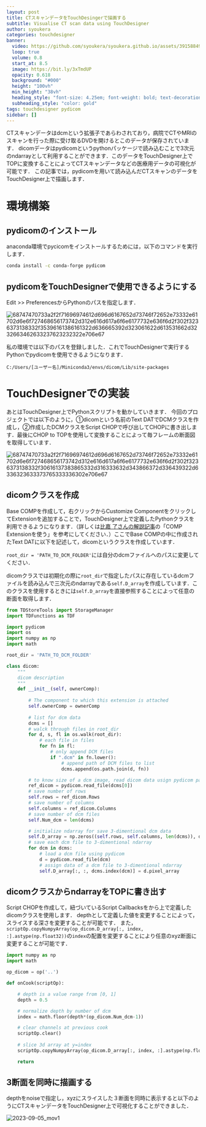 ```yaml
---
layout: post
title: CTスキャンデータをTouchDesingerで描画する
subtitle: Visualise CT scan data using TouchDesigner
author: syoukera
categories: touchdesigner
banner:
  video: https://github.com/syoukera/syoukera.github.io/assets/39158849/4d146767-4e51-4ea8-8797-36b83a00bc42
  loop: true
  volume: 0.8
  start_at: 8.5
  image: https://bit.ly/3xTmdUP
  opacity: 0.618
  background: "#000"
  height: "100vh"
  min_height: "38vh"
  heading_style: "font-size: 4.25em; font-weight: bold; text-decoration: underline"
  subheading_style: "color: gold"
tags: touchdesigner pydicom
sidebar: []
---
```

CTスキャンデータはdcmという拡張子であらわされており，病院でCTやMRIのスキャンを行った際に受け取るDVDを開けるとこのデータが保存されています．
dicomデータはpydicomというpythonパッケージで読み込むことで3次元のndarrayとして利用することができます．このデータをTouchDesigner上でTOPに変換することによってCTスキャンデータなどの医療用データの可視化が可能です．
この記事では，pydicomを用いて読み込んだCTスキャンのデータをTouchDesigner上で描画します．

# 環境構築

## pydicomのインストール

anaconda環境でpycicomをインストールするためには，以下のコマンドを実行します．

```bash
conda install -c conda-forge pydicom
```
## pydicomをTouchDesignerで使用できるようにする

Edit >> PreferencesからPythonのパスを指定します．

![68747470733a2f2f71696974612d696d6167652d73746f72652e73332e61702d6e6f727468656173742d312e616d617a6f6e6177732e636f6d2f302f3236373138332f35396161386161322d636665392d323061622d613531662d3232663462633237623232322e706e67](https://github.com/syoukera/syoukera.github.io/assets/39158849/a98a7059-1571-4b77-9bb2-a8e77aac3b44)

私の環境では以下のパスを登録しました．これでTouchDesignerで実行するPythonでpydicomを使用できるようになります．

```
C:/Users/[ユーザー名]/Miniconda3/envs/dicom/Lib/site-packages
```

# TouchDesignerでの実装

あとはTouchDesigner上でPythonスクリプトを動かしていきます．
今回のプロジェクトでは以下のように，①dicomという名前のText DATでDCMクラスを作成し，②作成したDCMクラスをScript CHOPで呼び出してCHOPに書き出します．最後にCHOP to TOPを使用して変換することによって毎フレームの断面図を取得しています．

![68747470733a2f2f71696974612d696d6167652d73746f72652e73332e61702d6e6f727468656173742d312e616d617a6f6e6177732e636f6d2f302f3236373138332f30616137383865332d316333632d343866372d336439322d6336323633373765333336302e706e67](https://github.com/syoukera/syoukera.github.io/assets/39158849/852243d7-4f87-43cd-81b7-dee257671a54)

## dicomクラスを作成

Base COMPを作成して，右クリックからCustomize ComponentをクリックしてExtensionを追加することで，TouchDesigner上で定義したPythonクラスを利用できるようになります．（詳しくは[比嘉 了さんの解説記事](http://satoruhiga.com/post/extending-touchdesigner/)の「COMP Extensionを使う」を参考にしてください．）ここでBase COMPの中に作成されたText DATに以下を記述して，dicomというクラスを作成しています．

`root_dir = 'PATH_TO_DCM_FOLDER'`には自分のdcmファイルへのパスに変更してください．

dicomクラスでは初期化の際に`root_dir`で指定したパスに存在しているdcmファイルを読み込んで三次元のndarrayである`self.D_array`を作成しています．このクラスを使用するときには`self.D_array`を直接参照することによって任意の断面を取得します．


```python
from TDStoreTools import StorageManager
import TDFunctions as TDF

import pydicom
import os
import numpy as np
import math

root_dir = 'PATH_TO_DCM_FOLDER'

class dicom:
	"""
	dicom description
	"""
	def __init__(self, ownerComp):
		
		# The component to which this extension is attached
		self.ownerComp = ownerComp
		
		# list for dcm data 
		dcms = []
		# walck through files in root_dir
		for d, s, fl in os.walk(root_dir):
			# each file in files
			for fn in fl:
				# only append DCM files
				if ".dcm" in fn.lower():
					# append path of DCM files to list
					dcms.append(os.path.join(d, fn))

		# to know size of a dcm image, read dicom data usign pydicom package
		ref_dicom = pydicom.read_file(dcms[0])
		# save number of rows
		self.rows = ref_dicom.Rows
		# save number of columns
		self.columns = ref_dicom.Columns
		# save number of dcm files
		self.Num_dcm = len(dcms)

		# initialize ndarray for save 3-dimentional dcm data
		self.D_array = np.zeros((self.rows, self.columns, len(dcms)), dtype=ref_dicom.pixel_array.dtype)
		# save each dcm file to 3-dimentional ndarray
		for dcm in dcms:
			# load a dcm file using pydicom
			d = pydicom.read_file(dcm)
			# assign data of a dcm file to 3-dimentional ndarray
			self.D_array[:, :, dcms.index(dcm)] = d.pixel_array
```

## dicomクラスからndarrayをTOPに書き出す

Script CHOPを作成して，紐づいているScript Callbacksをから上で定義したdicomクラスを使用します．
depthとして定義した値を変更することによって，スライスする深さを変更することが可能です．
また，`scriptOp.copyNumpyArray(op_dicom.D_array[:, index, :].astype(np.float32))`の`index`の配置を変更することにより任意のxyz断面に変更することが可能です．

```python
import numpy as np
import math

op_dicom = op('..')

def onCook(scriptOp):

	# depth is a value range from [0, 1]
	depth = 0.5

	# normalize depth by number of dcm
	index = math.floor(depth*(op_dicom.Num_dcm-1))

    # clear channels at previous cook
	scriptOp.clear()
    
    # slice 3d array at y=index
	scriptOp.copyNumpyArray(op_dicom.D_array[:, index, :].astype(np.float32))

	return
```

## 3断面を同時に描画する

depthをnoiseで指定し，xyzにスライスした３断面を同時に表示すると以下のようにCTスキャンデータをTouchDesigner上で可視化することができました．

![2023-09-05_mov1](https://github.com/syoukera/syoukera.github.io/assets/39158849/268247fa-188b-46b5-9377-d445ff8205a0)


